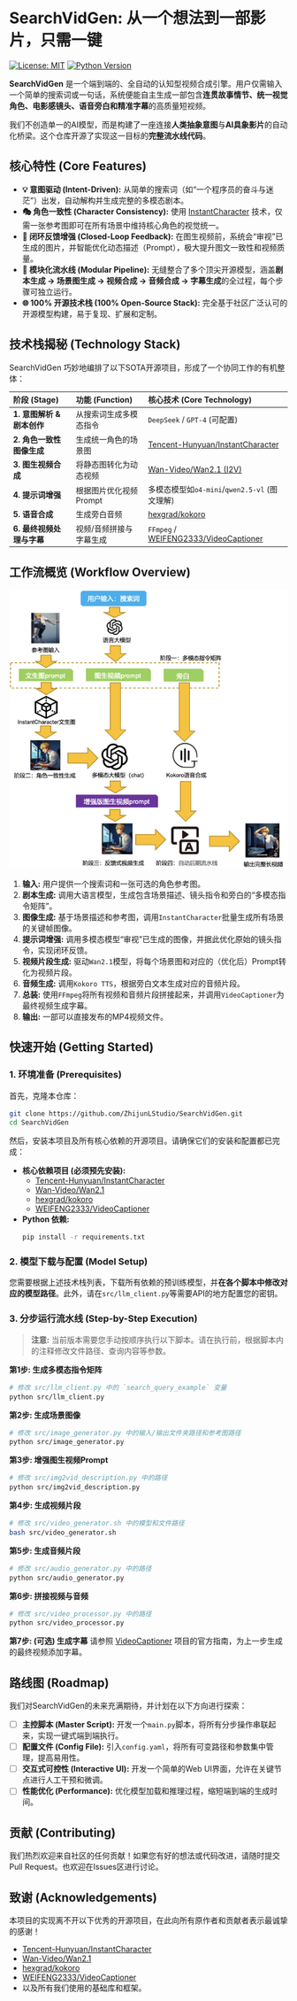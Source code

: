 # SearchVidGen: 从一个想法到一部影片，只需一键

[![License: MIT](https://img.shields.io/badge/License-MIT-yellow.svg)](https://opensource.org/licenses/MIT)
[![Python Version](https://img.shields.io/badge/python-3.9+-blue.svg)](https://www.python.org/downloads/)

**SearchVidGen** 是一个端到端的、全自动的认知型视频合成引擎。用户仅需输入一个简单的搜索词或一句话，系统便能自主生成一部包含**连贯故事情节、统一视觉角色、电影感镜头、语音旁白和精准字幕**的高质量短视频。

我们不创造单一的AI模型，而是构建了一座连接**人类抽象意图**与**AI具象影片**的自动化桥梁。这个仓库开源了实现这一目标的**完整流水线代码**。



## 核心特性 (Core Features)

*   **💡 意图驱动 (Intent-Driven):** 从简单的搜索词（如“一个程序员的奋斗与迷茫”）出发，自动解构并生成完整的多模态剧本。
*   **🎭 角色一致性 (Character Consistency):** 使用 [InstantCharacter](https://github.com/Tencent-Hunyuan/InstantCharacter) 技术，仅需一张参考图即可在所有场景中维持核心角色的视觉统一。
*   **🔄 闭环反馈增强 (Closed-Loop Feedback):** 在图生视频前，系统会“审视”已生成的图片，并智能优化动态描述（Prompt），极大提升图文一致性和视频质量。
*   **🧩 模块化流水线 (Modular Pipeline):** 无缝整合了多个顶尖开源模型，涵盖**剧本生成 -> 场景图生成 -> 视频合成 -> 音频合成 -> 字幕生成**的全过程，每个步骤可独立运行。
*   **🌐 100% 开源技术栈 (100% Open-Source Stack):** 完全基于社区广泛认可的开源模型构建，易于复现、扩展和定制。

## 技术栈揭秘 (Technology Stack)

SearchVidGen 巧妙地编排了以下SOTA开源项目，形成了一个协同工作的有机整体：

| 阶段 (Stage)            | 功能 (Function)            | 核心技术 (Core Technology)                                      |
| :---------------------- | :------------------------- | :-------------------------------------------------------------- |
| **1. 意图解析 & 剧本创作** | 从搜索词生成多模态指令     | `DeepSeek` / `GPT-4` (可配置)                                   |
| **2. 角色一致性图像生成** | 生成统一角色的场景图       | [Tencent-Hunyuan/InstantCharacter](https://github.com/Tencent-Hunyuan/InstantCharacter) |
| **3. 图生视频合成**       | 将静态图转化为动态视频     | [Wan-Video/Wan2.1 (I2V)](https://github.com/Wan-Video/Wan2.1)   |
| **4. 提示词增强**         | 根据图片优化视频Prompt     | 多模态模型如`o4-mini`/`qwen2.5-vl` (图文理解)                                            |
| **5. 语音合成**           | 生成旁白音频               | [hexgrad/kokoro](https://github.com/hexgrad/kokoro)             |
| **6. 最终视频处理与字幕** | 视频/音频拼接与字幕生成    | `FFmpeg` / [WEIFENG2333/VideoCaptioner](https://github.com/WEIFENG2333/VideoCaptioner) |

## 工作流概览 (Workflow Overview)

![Workflow Diagram](source/pipeline.png)

1.  **输入:** 用户提供一个搜索词和一张可选的角色参考图。
2.  **剧本生成:** 调用大语言模型，生成包含场景描述、镜头指令和旁白的“多模态指令矩阵”。
3.  **图像生成:** 基于场景描述和参考图，调用`InstantCharacter`批量生成所有场景的关键帧图像。
4.  **提示词增强:** 调用多模态模型“审视”已生成的图像，并据此优化原始的镜头指令，实现闭环反馈。
5.  **视频片段生成:** 驱动`Wan2.1`模型，将每个场景图和对应的（优化后）Prompt转化为视频片段。
6.  **音频生成:** 调用`Kokoro TTS`，根据旁白文本生成对应的音频片段。
7.  **总装:** 使用`FFmpeg`将所有视频和音频片段拼接起来，并调用`VideoCaptioner`为最终视频生成字幕。
8.  **输出:** 一部可以直接发布的MP4视频文件。

## 快速开始 (Getting Started)

### 1. 环境准备 (Prerequisites)

首先，克隆本仓库：
```bash
git clone https://github.com/ZhijunLStudio/SearchVidGen.git
cd SearchVidGen
```
然后，安装本项目及所有核心依赖的开源项目。请确保它们的安装和配置都已完成：
*   **核心依赖项目 (必须预先安装):**
    *   [Tencent-Hunyuan/InstantCharacter](https://github.com/Tencent-Hunyuan/InstantCharacter)
    *   [Wan-Video/Wan2.1](https://github.com/Wan-Video/Wan2.1)
    *   [hexgrad/kokoro](https://github.com/hexgrad/kokoro)
    *   [WEIFENG2333/VideoCaptioner](https://github.com/WEIFENG2333/VideoCaptioner)
*   **Python 依赖:**
    ```bash
    pip install -r requirements.txt
    ```

### 2. 模型下载与配置 (Model Setup)

您需要根据上述技术栈列表，下载所有依赖的预训练模型，并**在各个脚本中修改对应的模型路径**。此外，请在`src/llm_client.py`等需要API的地方配置您的密钥。

### 3. 分步运行流水线 (Step-by-Step Execution)

> **注意:** 当前版本需要您手动按顺序执行以下脚本。请在执行前，根据脚本内的注释修改文件路径、查询内容等参数。

**第1步: 生成多模态指令矩阵**
```bash
# 修改 src/llm_client.py 中的 `search_query_example` 变量
python src/llm_client.py
```

**第2步: 生成场景图像**
```bash
# 修改 src/image_generator.py 中的输入/输出文件夹路径和参考图路径
python src/image_generator.py
```

**第3步: 增强图生视频Prompt**
```bash
# 修改 src/img2vid_description.py 中的路径
python src/img2vid_description.py
```

**第4步: 生成视频片段**
```bash
# 修改 src/video_generator.sh 中的模型和文件路径
bash src/video_generator.sh
```

**第5步: 生成音频片段**
```bash
# 修改 src/audio_generator.py 中的路径
python src/audio_generator.py
```

**第6步: 拼接视频与音频**
```bash
# 修改 src/video_processor.py 中的路径
python src/video_processor.py
```

**第7步: (可选) 生成字幕**
请参照 [VideoCaptioner](https://github.com/WEIFENG2333/VideoCaptioner) 项目的官方指南，为上一步生成的最终视频添加字幕。


## 路线图 (Roadmap)

我们对SearchVidGen的未来充满期待，并计划在以下方向进行探索：

-   [ ] **主控脚本 (Master Script):** 开发一个`main.py`脚本，将所有分步操作串联起来，实现一键式端到端执行。
-   [ ] **配置文件 (Config File):** 引入`config.yaml`，将所有可变路径和参数集中管理，提高易用性。
-   [ ] **交互式可控性 (Interactive UI):** 开发一个简单的Web UI界面，允许在关键节点进行人工干预和微调。
-   [ ] **性能优化 (Performance):** 优化模型加载和推理过程，缩短端到端的生成时间。

## 贡献 (Contributing)

我们热烈欢迎来自社区的任何贡献！如果您有好的想法或代码改进，请随时提交Pull Request。也欢迎在Issues区进行讨论。

## 致谢 (Acknowledgements)

本项目的实现离不开以下优秀的开源项目，在此向所有原作者和贡献者表示最诚挚的感谢！

*   [Tencent-Hunyuan/InstantCharacter](https://github.com/Tencent-Hunyuan/InstantCharacter)
*   [Wan-Video/Wan2.1](https://github.com/Wan-Video/Wan2.1)
*   [hexgrad/kokoro](https://github.com/hexgrad/kokoro)
*   [WEIFENG2333/VideoCaptioner](https://github.com/WEIFENG2333/VideoCaptioner)
*   以及所有我们使用的基础库和框架。